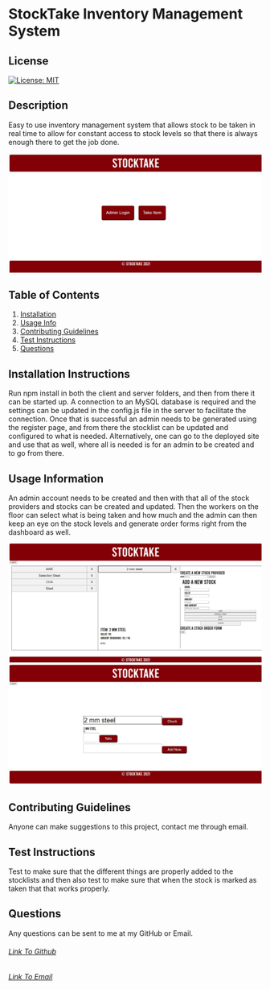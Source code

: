 # StockTake Inventory Management System
 
  ## License
  [![License: MIT](https://img.shields.io/badge/License-MIT-yellow.svg)](https://opensource.org/licenses/MIT)
  
  ## Description
  Easy to use inventory management system that allows stock to be taken in real time to allow for constant access to stock levels so that there is always enough there to get the job done.

  <img src="./Assets/main.png" alt="Main page">

  ## Table of Contents
  1. [Installation](#Installation)
  2. [Usage Info](#UsageInfo)
  3. [Contributing Guidelines](#ContributingGuidelines)
  4. [Test Instructions](#TestInstructions)
  5. [Questions](#Questions)


  ## Installation Instructions
  Run npm install in both the client and server folders, and then from there it can be started up. A connection to an MySQL database is required and the settings can be updated in the config.js file in the server to facilitate the connection. Once that is successful an admin needs to be generated using the register page, and from there the stocklist can be updated and configured to what is needed. Alternatively, one can go to the deployed site and use that as well, where all is needed is for an admin to be created and to go from there.  

  ## Usage Information
  An admin account needs to be created and then with that all of the stock providers and stocks can be created and updated. Then the workers on the floor can select what is being taken and how much and the admin can then keep an eye on the stock levels and generate order forms right from the dashboard as well.

  <img src="./Assets/admin.png" alt="admin dashboard">

 <img src="./Assets/take.png" alt="Take page">

  ## Contributing Guidelines
  Anyone can make suggestions to this project, contact me through email.

  ## Test Instructions
  Test to make sure that the different things are properly added to the stocklists and then also test to make sure that when the stock is marked as taken that that works properly.
  
## Questions
  Any questions can be sent to me at my GitHub or Email.
  ###### [Link To Github](https://github.com/Skoggy)
  ###### [Link To Email](https://mailto:chris.skogstad1@gmail.com)
